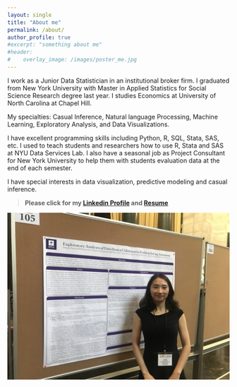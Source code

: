 ```yaml
---
layout: single
title: "About me"
permalink: /about/
author_profile: true
#excerpt: "something about me"
#header:
#    overlay_image: /images/poster_me.jpg
---
```




I work as a Junior Data Statistician in an institutional broker firm. I graduated from New York University with Master in Applied Statistics for Social Science Research degree last year. I studies Economics at University of North Carolina at Chapel Hill. 

My specialties: Casual Inference, Natural language Processing, Machine Learning, Exploratory Analysis, and Data Visualizations. 

I have excellent programming skills including Python, R, SQL, Stata, SAS, etc. I used to teach students and researchers how to use R, Stata and SAS at NYU Data Services Lab. I also have a seasonal job as Project Consultant for New York University to help them with students evaluation data at the end of each semester. 


I have special interests in data visualization, predictive modeling and casual inference. 

> **Please click for my [Linkedin Profile](https://www.linkedin.com/in/junyanyao/) and [Resume](./resume.pdf)**



![](/images/poster_me.jpg)